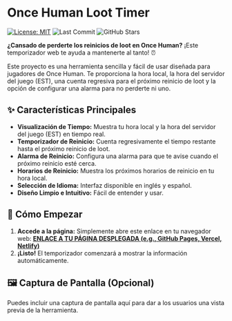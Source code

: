 # Once Human Loot Timer

[![License: MIT](https://img.shields.io/badge/License-MIT-yellow.svg)](https://opensource.org/licenses/MIT)
![Last Commit](https://img.shields.io/github/last-commit/TU_USUARIO/NOMBRE_DEL_REPOSITORIO)
![GitHub Stars](https://img.shields.io/github/stars/TU_USUARIO/NOMBRE_DEL_REPOSITORIO?style=social)

**¿Cansado de perderte los reinicios de loot en Once Human?** ¡Este temporizador web te ayuda a mantenerte al tanto! ⏰

Este proyecto es una herramienta sencilla y fácil de usar diseñada para jugadores de Once Human. Te proporciona la hora local, la hora del servidor del juego (EST), una cuenta regresiva para el próximo reinicio de loot y la opción de configurar una alarma para no perderte ni uno.

## ✨ Características Principales

* **Visualización de Tiempo:** Muestra tu hora local y la hora del servidor del juego (EST) en tiempo real.
* **Temporizador de Reinicio:** Cuenta regresivamente el tiempo restante hasta el próximo reinicio de loot.
* **Alarma de Reinicio:** Configura una alarma para que te avise cuando el próximo reinicio esté cerca.
* **Horarios de Reinicio:** Muestra los próximos horarios de reinicio en tu hora local.
* **Selección de Idioma:** Interfaz disponible en inglés y español.
* **Diseño Limpio e Intuitivo:** Fácil de entender y usar.

## 🚀 Cómo Empezar

1.  **Accede a la página:** Simplemente abre este enlace en tu navegador web: [**ENLACE A TU PÁGINA DESPLEGADA (e.g., GitHub Pages, Vercel, Netlify)**](AQUÍ_DEBE_IR_EL_ENLACE_DE_TU_PÁGINA)
2.  **¡Listo!** El temporizador comenzará a mostrar la información automáticamente.

## 🖼️ Captura de Pantalla (Opcional)

Puedes incluir una captura de pantalla aquí para dar a los usuarios una vista previa de la herramienta.
